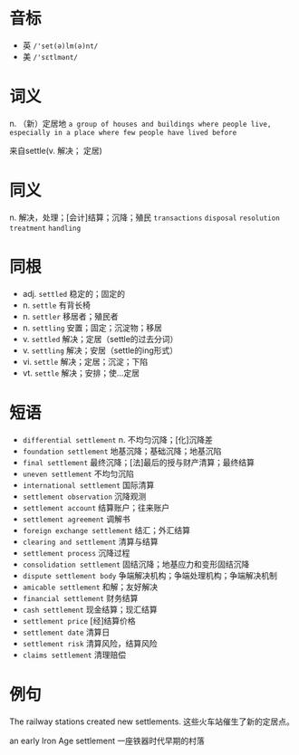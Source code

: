 # 音标

- 英 `/'set(ə)lm(ə)nt/`
- 美 `/'sɛtlmənt/`

# 词义

n. （新）定居地
`a group of houses and buildings where people live, especially in a place where few people have lived before`



来自settle(v. 解决； 定居)

# 同义

n. 解决，处理；[会计]结算；沉降；殖民
`transactions` `disposal` `resolution` `treatment` `handling`

# 同根

- adj. `settled` 稳定的；固定的
- n. `settle` 有背长椅
- n. `settler` 移居者；殖民者
- n. `settling` 安置；固定；沉淀物；移居
- v. `settled` 解决；定居（settle的过去分词）
- v. `settling` 解决；安居（settle的ing形式）
- vi. `settle` 解决；定居；沉淀；下陷
- vt. `settle` 解决；安排；使…定居

# 短语

- `differential settlement` n. 不均匀沉降；[化]沉降差
- `foundation settlement` 地基沉降；基础沉降；地基沉陷
- `final settlement` 最终沉降；[法]最后的授与财产清算；最终结算
- `uneven settlement` 不均匀沉陷
- `international settlement` 国际清算
- `settlement observation` 沉降观测
- `settlement account` 结算账户；往来账户
- `settlement agreement` 调解书
- `foreign exchange settlement` 结汇；外汇结算
- `clearing and settlement` 清算与结算
- `settlement process` 沉降过程
- `consolidation settlement` 固结沉降；地基应力和变形固结沉降
- `dispute settlement body` 争端解决机构；争端处理机构；争端解决机制
- `amicable settlement` 和解；友好解决
- `financial settlement` 财务结算
- `cash settlement` 现金结算；现汇结算
- `settlement price` [经]结算价格
- `settlement date` 清算日
- `settlement risk` 清算风险，结算风险
- `claims settlement` 清理赔偿

# 例句

The railway stations created new settlements.
这些火车站催生了新的定居点。

an early Iron Age settlement
一座铁器时代早期的村落


